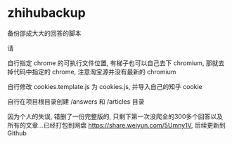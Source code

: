 # zhihubackup
备份邵成大大的回答的脚本

请

自行指定 chrome 的可执行文件位置, 有梯子也可以自己去下 chromium, 那就去掉代码中指定的 chrome, 注意淘宝源并没有最新的 chromium

自行修改 cookies.template.js 为 cookies.js, 并导入自己的知乎 cookie

自行在项目根目录创建 /answers 和 /articles 目录



因为个人的失误, 错删了一份完整版的, 只剩下第一次没爬全的300多个回答以及所有的文章...已经打包到网盘 https://share.weiyun.com/5Umny1V, 后续更新到 Github